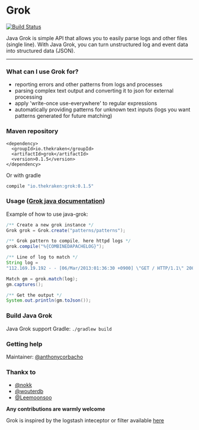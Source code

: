 # Grok
[![Build Status](https://secure.travis-ci.org/thekrakken/java-grok.png?branch=master)](https://travis-ci.org/thekrakken/java-grok)

Java Grok is simple API that allows you to easily parse logs and other files (single line). With Java Grok, you can turn unstructured log and event data into structured data (JSON).


-----------------------

### What can I use Grok for?
* reporting errors and other patterns from logs and processes
* parsing complex text output and converting it to json for external processing
* apply 'write-once use-everywhere' to regular expressions
* automatically providing patterns for unknown text inputs (logs you want patterns generated for future matching)

### Maven repository

```maven
<dependency>
  <groupId>io.thekraken</groupId>
  <artifactId>grok</artifactId>
  <version>0.1.5</version>
</dependency>
```

Or with gradle

```gradle
compile "io.thekraken:grok:0.1.5"
```

### Usage ([Grok java documentation](http://grok.nflabs.com/javadoc))
Example of how to use java-grok:

```java
/** Create a new grok instance */
Grok grok = Grok.create("patterns/patterns");

/** Grok pattern to compile, here httpd logs */
grok.compile("%{COMBINEDAPACHELOG}");

/** Line of log to match */
String log =
"112.169.19.192 - - [06/Mar/2013:01:36:30 +0900] \"GET / HTTP/1.1\" 200 44346 \"-\" \"Mozilla/5.0 (Macintosh; Intel Mac OS X 10_8_2) AppleWebKit/537.22 (KHTML, like Gecko) Chrome/25.0.1364.152 Safari/537.22\""

Match gm = grok.match(log);
gm.captures();

/** Get the output */
System.out.println(gm.toJson());
```

### Build Java Grok

Java Grok support Gradle: ``./gradlew build``
 
### Getting help
Maintainer: [@anthonycorbacho](https://github.com/anthonycorbacho)

### Thankx to
 * [@nokk](https://github.com/nokk)
 * [@wouterdb](https://github.com/wouterdb)
 * [@Leemoonsoo](https://github.com/Leemoonsoo)

**Any contributions are warmly welcome**

Grok is inspired by the logstash inteceptor or filter available [here](http://logstash.net/docs/1.4.1/filters/grok)
